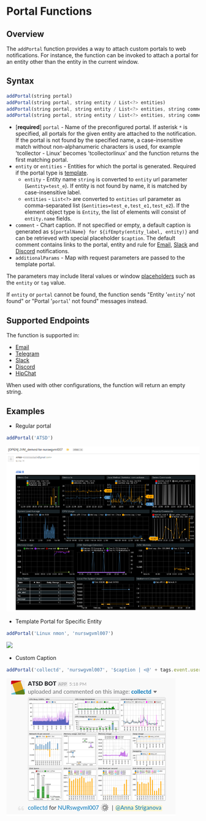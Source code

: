 # Portal Functions

## Overview

The `addPortal` function provides a way to attach custom portals to web notifications. For instance, the function can be invoked to attach a portal for an entity other than the entity in the current window.

## Syntax

```javascript
addPortal(string portal)
addPortal(string portal, string entity / List<?> entities)
addPortal(string portal, string entity / List<?> entities, string comment)
addPortal(string portal, string entity / List<?> entities, string comment, [] additionalParams)
```

* [**required**] `portal` - Name of the preconfigured portal. If asterisk `*` is specified, all portals for the given entity are attached to the notification. If the portal is not found by the specified name, a case-insensitive match without non-alphanumeric characters is used, for example 'tcollector - Linux' becomes 'tcollectorlinux' and the function returns the first matching portal.
* `entity` or `entities` - Entities for which the portal is generated. Required if the portal type is [template](../portals/portals-overview.md#template-portals).
  * `entity` - Entity name `string` is converted to `entity` url parameter (`&entity=test_e`). If entity is not found by name, it is matched by case-insensitive label.
  * `entities` - `List<?>` are converted to `entities` url parameter as comma-separated list (`&entities=test_e,test_e1,test_e2`). If the element object type is `Entity`, the list of elements will consist of `entity.name` fields.
* `comment` - Chart caption. If not specified or empty, a default caption is generated as `${portalName} for ${ifEmpty(entity_label, entity)}` and can be retrieved with special placeholder `$caption`. The default comment contains links to the portal, entity and rule for [Email](email.md), [Slack](notifications/slack.md) and [Discord](notifications/discord.md) notifications.
* `additionalParams` - Map with request parameters are passed to the template portal.

The parameters may include literal values or window [placeholders](placeholders.md) such as the `entity` or `tag` value.

If `entity` or `portal` cannot be found, the function sends "Entity '`entity`' not found" or "Portal '`portal`' not found" messages instead.

## Supported Endpoints

The function is supported in:

* [Email](email.md)
* [Telegram](notifications/telegram.md)
* [Slack](notifications/slack.md)
* [Discord](notifications/discord.md)
* [HipChat](notifications/hipchat.md)

When used with other configurations, the function will return an empty string.

## Examples

* Regular portal

```javascript
addPortal('ATSD')
```

![](./images/functions-portal-1.png)

* Template Portal for Specific Entity

```javascript
addPortal('Linux nmon', 'nurswgvml007')
```

![](./images/functions-portal-2.png)

* Custom Caption

```javascript
addPortal('collectd', 'nurswgvml007', '$caption | <@' + tags.event.user + '>')
```

![](./images/functions-portal-3.png)
